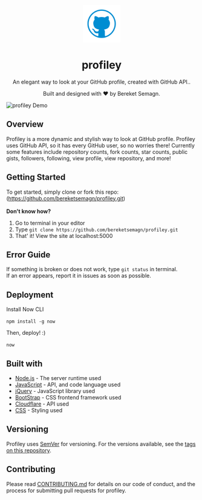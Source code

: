 <p align="center">
  <img alt="Profiley Logo" src="assets/icon.png" width="100" />
</p>
<h1 align="center">
  profiley
</h1>
<p align="center">
  An elegant way to look at your GitHub profile, created with GitHub API.</a>.
</p>
<p align="center">
  Built and designed with ❤️ by Bereket Semagn.
  </a>
</p>

![profiley Demo](assets/demo.gif)

## Overview

Profiley is a more dynamic and stylish way to look at GitHub profile. Profiley uses GitHub API, so it has every GitHub user, so no worries there! Currently some features include repository counts, fork counts, star counts, public gists, followers, following, view profile, view repository, and more!


## Getting Started

To get started, simply clone or fork this repo: (https://github.com/bereketsemagn/profiley.git) <br>
<br>
**Don't know how?**
1. Go to terminal in your editor
2. Type ```git clone https://github.com/bereketsemagn/profiley.git```
3. That' it! View the site at localhost:5000

## Error Guide

If something is broken or does not work, type  ```git status``` in terminal. <br>
If an error appears, report it in issues as soon as possible.

## Deployment

Install Now CLI <br>

```npm install -g now```

Then, deploy! :) <br>

```now```

## Built with

* [Node.js](https://nodejs.org/en/docs/) - The server runtime used
* [JavaScript](https://developer.mozilla.org/en-US/docs/Web/JavaScript) - API, and code language used
* [jQuery](https://api.jquery.com/) - JavaScript library used
* [BootStrap](https://getbootstrap.com/docs/4.1/getting-started/introduction/) - CSS frontend framework used
* [Cloudflare](https://developers.cloudflare.com/docs/) - API used
* [CSS](https://developer.mozilla.org/en-US/docs/Web/CSS) - Styling used

## Versioning

Profiley uses [SemVer](http://semver.org/) for versioning. For the versions available, see the [tags on this repository](https://github.com/bereketsemagn/profiley). 

## Contributing

Please read [CONTRIBUTING.md](https://github.com/bereketsemagn/CONTRIBUTING.md) for details on our code of conduct, and the process for submitting pull requests for profiley.
